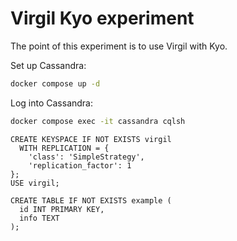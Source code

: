 # Virgil Kyo experiment

The point of this experiment is to use Virgil with Kyo.

Set up Cassandra:
```bash
docker compose up -d
```

Log into Cassandra:
```bash
docker compose exec -it cassandra cqlsh
```

```cql
CREATE KEYSPACE IF NOT EXISTS virgil
  WITH REPLICATION = {
    'class': 'SimpleStrategy',
    'replication_factor': 1
};
USE virgil;
```

```cql
CREATE TABLE IF NOT EXISTS example (
  id INT PRIMARY KEY,
  info TEXT
);
```

